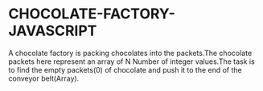 # CHOCOLATE-FACTORY-JAVASCRIPT
A chocolate factory is packing chocolates into the packets.The chocolate packets here represent an array of  N Number of integer values.The task is to find the empty packets(0) of chocolate and push it to the end of  the conveyor belt(Array).
